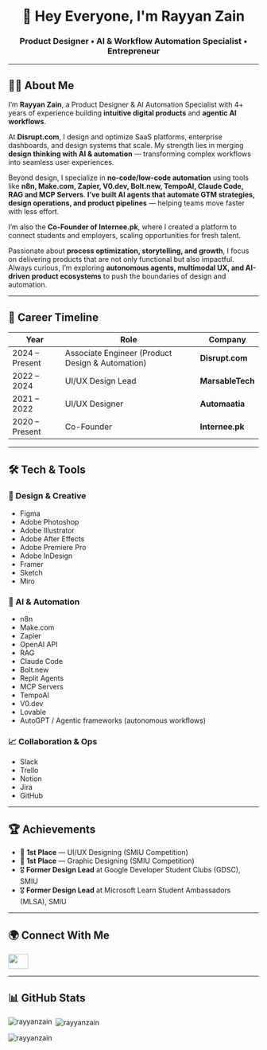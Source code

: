 <h1 align="center">👋 Hey Everyone, I'm Rayyan Zain</h1>

<h3 align="center">Product Designer • AI & Workflow Automation Specialist • Entrepreneur</h3>

---

## 🧑‍💻 About Me
I’m **Rayyan Zain**, a Product Designer & AI Automation Specialist with 4+ years of experience building **intuitive digital products** and **agentic AI workflows**.  

At **Disrupt.com**, I design and optimize SaaS platforms, enterprise dashboards, and design systems that scale. My strength lies in merging **design thinking with AI & automation** — transforming complex workflows into seamless user experiences.  

Beyond design, I specialize in **no-code/low-code automation** using tools like **n8n, Make.com, Zapier, V0.dev, Bolt.new, TempoAI, Claude Code, RAG and MCP Servers**. **I’ve built AI agents that automate GTM strategies, design operations, and product pipelines** — helping teams move faster with less effort.  

I’m also the **Co-Founder of Internee.pk**, where I created a platform to connect students and employers, scaling opportunities for fresh talent.  

Passionate about **process optimization, storytelling, and growth**, I focus on delivering products that are not only functional but also impactful. Always curious, I’m exploring **autonomous agents, multimodal UX, and AI-driven product ecosystems** to push the boundaries of design and automation.  

---

## 🏢 Career Timeline
| Year | Role | Company |
|------|------|---------|
| 2024 – Present | Associate Engineer (Product Design & Automation) | **Disrupt.com** |
| 2022 – 2024 | UI/UX Design Lead | **MarsableTech** |
| 2021 – 2022 | UI/UX Designer | **Automaatia** |
| 2020 – Present | Co-Founder | **Internee.pk** |

---

## 🛠️ Tech & Tools  

### 🎨 Design & Creative  
- Figma  
- Adobe Photoshop  
- Adobe Illustrator  
- Adobe After Effects  
- Adobe Premiere Pro  
- Adobe InDesign  
- Framer  
- Sketch  
- Miro  

### 🤖 AI & Automation  
- n8n  
- Make.com  
- Zapier  
- OpenAI API  
- RAG
- Claude Code
- Bolt.new  
- Replit Agents  
- MCP Servers  
- TempoAI  
- V0.dev  
- Lovable  
- AutoGPT / Agentic frameworks (autonomous workflows)  

### 📈 Collaboration & Ops  
- Slack  
- Trello  
- Notion  
- Jira  
- GitHub  


---

## 🏆 Achievements
- 🥇 **1st Place** — UI/UX Designing (SMIU Competition)  
- 🥇 **1st Place** — Graphic Designing (SMIU Competition)  
- 🎖️ **Former Design Lead** at Google Developer Student Clubs (GDSC), SMIU  
- 🎖️ **Former Design Lead** at Microsoft Learn Student Ambassadors (MLSA), SMIU  

---

## 🌍 Connect With Me
  <a href="https://linkedin.com/in/rayyanzain" target="_blank"><img src="https://raw.githubusercontent.com/rahuldkjain/github-profile-readme-generator/master/src/images/icons/Social/linked-in-alt.svg" height="30" width="40" /></a>
</p>

---

## 📊 GitHub Stats
<p><img align="left" src="https://github-readme-stats.vercel.app/api/top-langs?username=rayyanzain&show_icons=true&locale=en&layout=compact" alt="rayyanzain" /></p>  

<p>&nbsp;<img align="center" src="https://github-readme-stats.vercel.app/api?username=rayyanzain&show_icons=true&locale=en" alt="rayyanzain" /></p>  

<p><img align="center" src="https://github-readme-streak-stats.herokuapp.com/?user=rayyanzain&" alt="rayyanzain" /></p>
